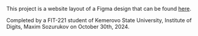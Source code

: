 This project is a website layout of a Figma design that can be found [here](https://www.figma.com/design/xC3VHAMZNq9Nm9x2TgnHei/Locofy-Sample-Project---Talking-Travel-(Community)?node-id=1-2&node-type=frame&t=g7ZKOFGTWm4Yk6qA-0).

Completed by a FIT-221 student of Kemerovo State University, Institute of Digits, Maxim Sozurukov on October 30th, 2024.
